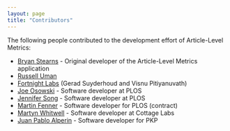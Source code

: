 ```yaml
---
layout: page
title: "Contributors"
---
```

The following people contributed to the development effort of Article-Level Metrics:

* [Bryan Stearns](http://www.linkedin.com/in/bryanstearns) - Original developer of the Article-Level Metrics application
* [Russell Uman](http://www.linkedin.com/in/firebus)
* [Fortnight Labs](http://fortnightlabs.com/) (Gerad Suyderhoud and Visnu Pitiyanuvath)
* [Joe Osowski](http://www.plos.org/about/people/staff/) - Software developer at PLOS
* [Jennifer Song](http://www.plos.org/about/people/staff/) - Software developer at PLOS
* [Martin Fenner](https://github.com/mfenner) - Software developer for PLOS (contract)
* [Martyn Whitwell](http://cottagelabs.com/people/martyn) - Software developer at Cottage Labs
* [Juan Pablo Alperin](https://github.com/jalperin) - Software developer for PKP